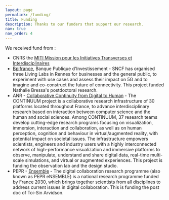 ```yaml
---
layout: page
permalink: /funding/
title: Funding
description: Thanks to our funders that support our research. 
nav: true
nav_order: 4
---
```


We received fund from : 
* CNRS the [MITI Mission pour les Initiatives Transverses et Interdisciplinaires](https://miti.cnrs.fr/presentation-miti/)
* [Bpifrance](https://www.bpifrance.fr/), Banque Publique d'Investissement - SNCF has organised three Living Labs in Rennes for businesses and the general public, to experiment with use cases and assess their impact on 5G and to imagine and co-construct the future of connectivity.  This project funded Nathalie Bressa's postdoctoral research.
* ANR - [Collaborative Continuity from Digital to Human](https://anr.fr/ProjetIA-21-ESRE-0030) - The CONTINUUM project is a collaborative research infrastructure of 30 platforms located throughout France, to advance interdisciplinary research based on interaction between computer science and the human and social sciences. Among CONTINUUM, 37 research teams develop cutting-edge research programs focusing on visualization, immersion, interaction and collaboration, as well as on human perception, cognition and behaviour in virtual/augmented reality, with potential impact on societal issues. The infrastructure empowers scientists, engineers and industry users with a highly interconnected network of high-performance visualization and immersive platforms to observe, manipulate, understand and share digital data, real-time multi-scale simulations, and virtual or augmented experiences. This project is funding the observation lab and the design studio. 
* PEPR - [Ensemble](https://www.pepr-ensemble.fr/) - The digital collaboration research programme (also known as PEPR eNSEMBLE) is a national research programme funded by France 2030, which brings together scientists from all disciplines to address current issues in digital collaboration. This is funding the post doc of Toi-Sin Arvidson. 
